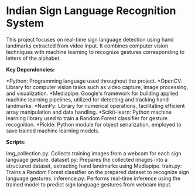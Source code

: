 # Indian Sign Language Recognition System 


This project focuses on real-time sign language detection using hand landmarks extracted from video input. It combines computer vision techniques with machine learning to recognize gestures corresponding to letters of the alphabet.

**Key Dependencies:**

*Python: Programming language used throughout the project.
*OpenCV: Library for computer vision tasks such as video capture, image processing, and visualization.
*Mediapipe: Google's framework for building applied machine learning pipelines, utilized for detecting and tracking hand landmarks.
*NumPy: Library for numerical operations, facilitating efficient array manipulation and data handling.
*Scikit-learn: Python machine learning library used to train a Random Forest classifier for gesture recognition.
*Pickle: Python module for object serialization, employed to save trained machine learning models.


**Scripts:**

img_collection.py: Collects training images from a webcam for each sign language gesture.
dataset.py: Prepares the collected images into a structured dataset, extracting hand landmarks using Mediapipe.
train.py: Trains a Random Forest classifier on the prepared dataset to recognize sign language gestures.
inference.py: Performs real-time inference using the trained model to predict sign language gestures from webcam input.

